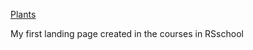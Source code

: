[Plants](https://PavelLinevich.github.io/plants/)  

My first landing page created in the courses in RSschool
